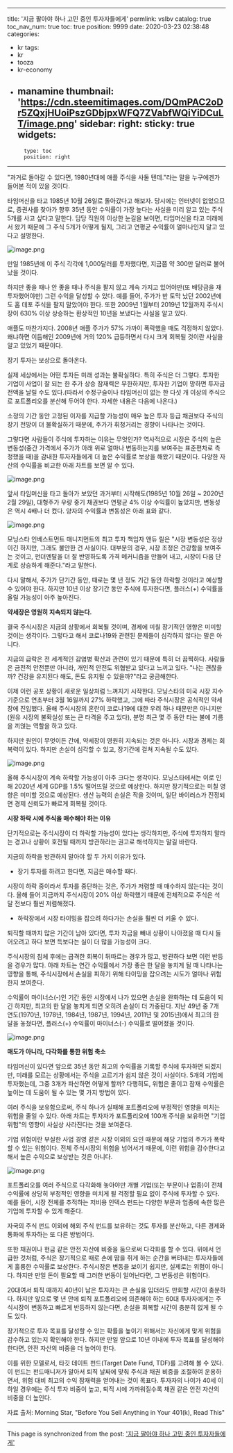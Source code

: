 
---
title: '지금 팔아야 하나 고민 중인 투자자들에게'
permlink: vslbv
catalog: true
toc_nav_num: true
toc: true
position: 9999
date: 2020-03-23 02:38:48
categories:
- kr
tags:
- kr
- tooza
- kr-economy
- manamine
thumbnail: 'https://cdn.steemitimages.com/DQmPAC2oDr5ZQxjHUoiPszGDbjpxWFQ7ZVabfWQiYiDCuLT/image.png'
sidebar:
    right:
        sticky: true
widgets:
    -
        type: toc
        position: right
---


"과거로 돌아갈 수 있다면, 1980년대에 애플 주식을 사둘 텐데."라는 말을 누구에겐가 들어본 적이 있을 것이다.


타임머신을 타고 1985년 10월 26일로 돌아갔다고 해보자. 당시에는 인터넷이 없었으므로, 증권사를 찾아가 향후 35년 동안 수익률이 가장 높다는 사실을 미리 알고 있는 주식 5개를 사고 싶다고 말한다. 담당 직원의 이상한 눈길을 보이면, 타임머신을 타고 미래에서 왔기 때문에 그 주식 5개가 어떻게 될지, 그리고 연평균 수익률이 얼마나인지 알고 있다고 설명한다.



![image.png](https://cdn.steemitimages.com/DQmPAC2oDr5ZQxjHUoiPszGDbjpxWFQ7ZVabfWQiYiDCuLT/image.png)



만일 1985년에 이 주식 각각에 1,000달러를 투자했다면, 지금쯤 약 300만 달러로 불어났을 것이다.


하지만 좋을 때나 안 좋을 때나 주식을 팔지 않고 계속 가지고 있어야만(또 배당금을 재투자했어야만) 그런 수익을 달성할 수 있다. 예를 들어, 주가가 반 토막 났던 2002년에도 홈 데포 주식을 팔지 말았어야 한다. 또한 2009년 1월부터 2019년 12월까지 주식시장이 630% 이상 상승하는 환상적인 10년을 보냈다는 사실을 알고 있다.


애플도 마찬가지다. 2008년 애플 주가가 57% 가까이 폭락했을 때도 걱정하지 않았다. 왜냐하면 이듬해인 2009년에 거의 120% 급등하면서 다시 크게 회복될 것이란 사실을 알고 있었기 때문이다.


장기 투자는 보상으로 돌아온다.


실제 세상에서는 어떤 투자든 미래 성과는 불확실하다. 특히 주식은 더 그렇다. 투자한 기업이 사업이 잘 되는 한 주가 상승 잠재력은 무한하지만, 투자한 기업이 망하면 투자금 전액을 날릴 수도 있다.(따라서 수정구슬이나 타임머신이 없는 한 다섯 개 이상의 주식으로 포트폴리오를 분산해 두어야 한다. 자세한 내용은 다음에 나온다.)


소정의 기간 동안 고정된 이자를 지급할 가능성이 매우 높은 투자 등급 채권보다 주식의 장기 전망이 더 불확실하기 때문에, 주가가 휘청거리는 경향이 나타나는 것이다.


그렇다면 사람들이 주식에 투자하는 이유는 무엇인가? 역사적으로 시장은 주식의 높은 변동성(중간 가격에서 주가가 아래 위로 얼마나 변동하는지를 보여주는 표준편차로 측정했을 때)을 감내한 투자자들에게 더 높은 수익률로 보상을 해왔기 때문이다. 다양한 자산의 수익률을 비교한 아래 차트를 보면 알 수 있다.



![image.png](https://cdn.steemitimages.com/DQmaHmAvhBjR6qYJEFbY2CbJWc319Lh7syXJMP35JmvfNfp/image.png)



앞서 타임머신을 타고 돌아가 보았던 과거부터 시작해도(1985년 10월 26일 ~ 2020년 2월 29일), 대형주가 우량 중기 채권보다 연평균 4% 이상 수익률이 높았지만, 변동성은 역시 4배나 더 컸다. 양자의 수익률과 변동성은 아래 표와 같다.



![image.png](https://cdn.steemitimages.com/DQmRUP9gtq6aGjbULcokXE87WijtMDFwDAEXyznqN59aSue/image.png)



모닝스타 인베스트먼트 매니지먼트의 최고 투자 책임자 앤듀 릴은 "시장 변동성은 정상이긴 하지만, 그래도 불안한 건 사실이다. 대부분의 경우, 시장 조정은 건강함을 보여주는 것이고, 펀더멘탈을 더 잘 반영하도록 가격 메커니즘을 만들어 내고, 시장이 다음 단계로 상승하게 해준다."라고 말한다.


다시 말해서, 주가가 단기간 동안, 때로는 몇 년 정도 기간 동안 하락할 것이라고 예상할 수 있어야 한다. 하지만 10년 이상 장기간 동안 주식에 투자한다면, 플러스(+) 수익률을 올릴 가능성이 아주 높아진다.


**약세장은 영원히 지속되지 않는다.**


결국 주식시장은 지금의 상황에서 회복될 것이며, 경제에 미칠 장기적인 영향은 미미할 것이는 생각이다. 그렇다고 해서 코로나19와 관련된 문제들이 심각하지 않다는 말은 아니다.


지금의 급락은 전 세계적인 감염병 확산과 관련이 있기 때문에 특히 더 끔찍하다. 사람들은 금전적 안전뿐만 아니라, 개인적 안전도 위협받고 있다고 느끼고 있다. "나는 괜찮을까? 건강을 유지된다 해도, 돈도 유지될 수 있을까?"라고 궁금해한다.


이제 이런 공포 상황이 새로운 일상처럼 느껴지기 시작한다. 모닝스타의 미국 시장 지수 기준으로 연초부터 3월 16일까지 27% 하락했고, 그에 따라 주식시장은 공식적인 약세장에 진입했다. 올해 주식시장의 혼란이 코로나19에 대한 우려 하나 때문만은 아니지만(원유 시장의 불확실성 또는 큰 타격을 주고 있다), 분명 최근 몇 주 동안 타는 불에 기름을 끼얹는 역할을 하고 있다.


하지만 원인이 무엇이든 간에, 약세장이 영원히 지속되는 것은 아니다. 시장과 경제는 회복력이 있다. 하지만 손실이 심각할 수 있고, 장기간에 걸쳐 지속될 수도 있다.



![image.png](https://cdn.steemitimages.com/DQmNtFqGu3Nz1jAfurBnTyPxNcodwDPh8gfZMiR4FrYat5o/image.png)


올해 주식시장이 계속 하락할 가능성이 아주 크다는 생각이다. 모닝스타에서는 이로 인해 2020년 세계 GDP를 1.5% 떨어뜨릴 것으로 예상한다. 하지만 장기적으로는 미칠 영향은 미미할 것으로 예상된다. 생산 능력의 손실은 작을 것이며, 일단 바이러스가 진정되면 경제 신뢰도가 빠르게 회복될 것이다.


**시장 하락 시에 주식을 매수해야 하는 이유**


단기적으로는 주식시장이 더 하락할 가능성이 있다는 생각하지만, 주식에 투자하지 말라는 경고나 상황이 호전될 때까지 방관하라는 권고로 해석하지는 말길 바란다.


지금의 하락을 방관하지 말아야 할 두 가지 이유가 있다.


- 장기 투자를 하려고 한다면, 지금은 매수할 때다.


시장이 하락 중이라서 투자를 중단하는 것은, 주가가 저렴할 때 매수하지 않는다는 것이다. 올해 들어 지금까지 주식시장이 20% 이상 하락했기 때문에 전체적으로 주식은 석 달 전보다 훨씬 저렴해졌다.


- 하락장에서 시장 타이밍을 잡으려 하다가는 손실을 훨씬 더 키울 수 있다.


퇴직할 때까지 많은 기간이 남아 있다면, 투자 자금을 빼내 상황이 나아졌을 때 다시 들어오려고 하다 보면 득보다는 실이 더 많을 가능성이 크다.


주식시장의 침체 후에는 급격한 회복이 뒤따르는 경우가 많고, 방관하다 보면 이런 반등을 경우가 많다. 아래 차트는 연간 수익률에서 가장 좋은 한 달을 놓치게 될 때 나타나는 영향을 통해, 주식시장에서 손실을 피하기 위해 타이밍을 잡으려는 시도가 얼마나 위험한지 보여준다.


수익률이 마이너스(-)인 기간 동안 시장에서 나가 있으면 손실을 완화하는 데 도움이 되긴 하지만, 최고의 한 달을 놓치게 되면 오히려 손실이 더 가중된다. 지난 49년 중 7개 연도(1970년, 1978년, 1984년, 1987년, 1994년, 2011년 및 2015년)에서 최고의 한 달을 놓쳤다면, 플러스(+) 수익률이 마이너스(-) 수익률로 떨어졌을 것이다.



![image.png](https://cdn.steemitimages.com/DQmRDRwJY3edQXTRNCfwimiWm5pB7HLgA8iA4uq7aJ3ZgQb/image.png)



**매도가 아니라, 다각화를 통한 위험 축소**


타임머신이 있다면 앞으로 35년 동안 최고의 수익률을 기록할 주식에 투자하면 되겠지만, 미래를 모르는 상황에서는 주식을 고르기가 쉽지 않은 것이 사실이다. 5개의 기업에 투자했는데, 그중 3개가 파산하면 어떻게 할까? 다행히도, 위험은 줄이고 잠재 수익률은 높이는 데 도움이 될 수 있는 몇 가지 방법이 있다.


여러 주식을 보유함으로써, 주식 하나가 실패해 포트폴리오에 부정적인 영향을 미치는 위험을 줄일 수 있다. 아래 차트는 투자자가 포트폴리오에 100개 주식을 보유하면 "기업 위험"의 영향이 사실상 사라진다는 것을 보여준다.


기업 위험이란 부실한 사업 경영 같은 시장 이외의 요인 때문에 해당 기업의 주가가 폭락할 수 있는 위험이다. 전체 주식시장의 위험을 넘어서기 때문에, 이런 위험을 감수한다고 해서 높은 수익으로 보상받는 것은 아니다.



![image.png](https://cdn.steemitimages.com/DQmWprpbDmiRuAVGgxcrgTiaLNFbVeE6zXzNXqbQp97RXft/image.png)



포트폴리오를 여러 주식으로 다각화해 놓아야만 개별 기업(또는 부문이나 업종)이 전체 수익률에 상당히 부정적인 영향을 미치게 될 걱정할 필요 없이 주식에 투자할 수 있다. 예를 들어, 시장 전체를 추적하는 저비용 인덱스 펀드는 다양한 부문과 업종에 속한 많은 기업에 투자할 수 있게 해준다.


자국의 주식 펀드 이외에 해외 주식 펀드를 보유하는 것도 투자를 분산하고, 다른 경제와 통화에 투자하는 또 다른 방법이다.


또한 채권이나 현금 같은 안전 자산에 비중을 둠으로써 다각화를 할 수 있다. 위에서 언급한 것처럼, 주식은 장기적으로 때로 손에 땀을 쥐게 하는 순간을 버텨내는 투자자들에게 훌륭한 수익률로 보상한다. 주식시장은 변동을 보이기 쉽지만, 실제로는 위험이 아니다. 하지만 만일 돈이 필요할 때 그러한 변동이 일어난다면, 그 변동성은 위험이다.


20대여서 퇴직 때까지 40년이 남은 투자자는 큰 손실을 입더라도 만회할 시간이 충분하다. 하지만 앞으로 몇 년 안에 퇴직 포트폴리오에 의존해야 하는 60대 투자자에게는 주식시장이 변동하고 빠르게 반등하지 않는다면, 손실을 회복할 시간이 충분히 없게 될 수도 있다.


장기적으로 투자 목표를 달성할 수 있는 확률을 높이기 위해서는 자신에게 맞게 위험을 감수하고 있는지 확인해야 한다. 하지만 만일 앞으로 10년 이내에 투자 목표를 달성해야 한다면, 안전 자산의 비중을 더 높어야 한다.


이를 위한 모델로서, 타깃 데이트 펀드(Target Date Fund, TDF)를 고려해 볼 수 있다. 이 펀드는 펀드매니저가 알아서 퇴직 날짜에 맞춰 주식과 채권 비중을 조절하여 운용하면서, 위험 대비 최고의 수익 잠재력을 얻어내는 것이 목표다. 투자자의 나이가 40세 이하일 경우에는 주식 투자 비중이 높고, 퇴직 시에 가까워질수록 채권 같은 안전 자산의 비중을 더 높인다.


자료 출처: Morning Star, "Before You Sell Anything in Your 401(k), Read This"

- - -

This page is synchronized from the post: ['지금 팔아야 하나 고민 중인 투자자들에게'](https://steemit.com/@pius.pius/vslbv)
